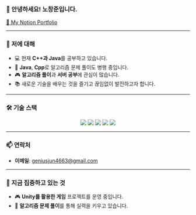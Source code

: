 ### 👋 안녕하세요! 노창준입니다.


[📌 My Notion Portfolio](https://basalt-scribe-35f.notion.site/Hi-I-m-ChangJun-Rho-196f3b5f600880bb8715f312a0b28261?pvs=4)


---

### 🚀 저에 대해
- 💻 현재 **C++과 Java**를 공부하고 있습니다.
- 🌱 **Java**, **Cpp**로 알고리즘 문제 풀이도 병행 중입니다.
- 🎮 **알고리즘 풀이**과 **서버 공부**에 관심이 많습니다.
- 📚 새로운 기술을 배우는 것을 즐기고 끊임없이 발전하고자 합니다.

---

### 🛠 기술 스택
<p align="center">
  <img src="https://img.shields.io/badge/Java-007396?style=flat-square&logo=Java&logoColor=white"/>
  <img src="https://img.shields.io/badge/C-A8B9CC?style=flat-square&logo=C&logoColor=white"/>
  <img src="https://img.shields.io/badge/C++-00599C?style=flat-square&logo=C%2B%2B&logoColor=white"/>
  <img src="https://img.shields.io/badge/C%23-239120?style=flat-square&logo=C%20Sharp&logoColor=white"/>
  <img src="https://img.shields.io/badge/Unity-000000?style=flat-square&logo=Unity&logoColor=white"/>
</p>

---

### 📫 연락처
- **이메일**: geniusjun4663@gmail.com

---

### 🌟 지금 집중하고 있는 것
- 🎮 **Unity를 활용한 게임** 프로젝트를 운영 중입니다.
- 🧩 **알고리즘 문제 풀이**를 통해 실력을 키우고 있습니다.
